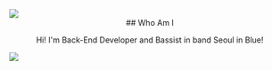 <img src="https://capsule-render.vercel.app/api?type=waving&color=2699E6&height=250&section=header&text=DaegyoJung&animation=twinkling&fontSize=75&fontColor=FFFFFF"/>

<div align="center">
  ## Who Am I

  Hi! I'm Back-End Developer and Bassist in band Seoul in Blue!
</div>















<img src="https://capsule-render.vercel.app/api?type=waving&color=2699E6&height=150&section=footer" />

